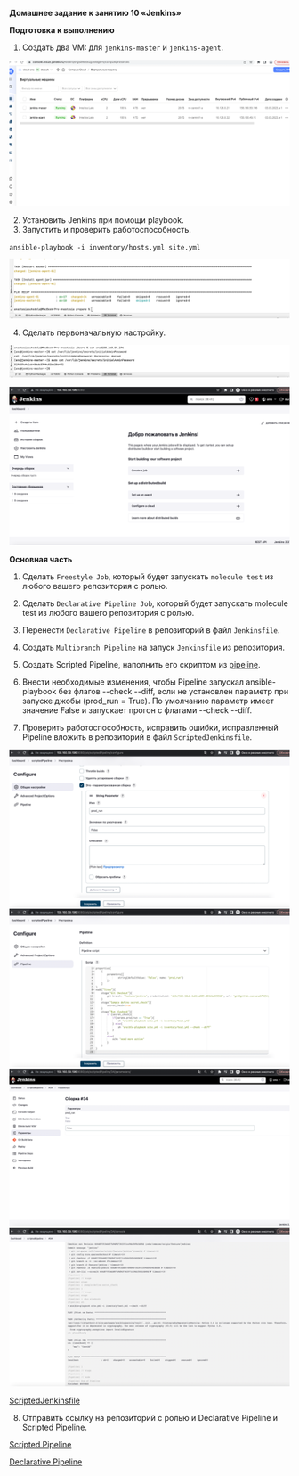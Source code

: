 **Домашнее задание к занятию 10 «Jenkins»**

**Подготовка к выполнению**

1. Создать два VM: для `jenkins-master` и `jenkins-agent`.

![img.png](../../images/img237.png)

2. Установить Jenkins при помощи playbook.
3. Запустить и проверить работоспособность.

`ansible-playbook -i inventory/hosts.yml site.yml`

![img.png](../../images/img238.png)

4. Сделать первоначальную настройку.

![img.png](../../images/img239.png)

![img.png](../../images/img240.png)

**Основная часть**

1. Сделать `Freestyle Job`, который будет запускать `molecule test` из любого вашего репозитория с ролью.
2. Сделать `Declarative Pipeline Job`, который будет запускать molecule test из любого вашего репозитория с ролью. 
3. Перенести `Declarative Pipeline` в репозиторий в файл `Jenkinsfile`. 
4. Создать `Multibranch Pipeline` на запуск `Jenkinsfile` из репозитория. 

5. Создать Scripted Pipeline, наполнить его скриптом из [pipeline](https://github.com/netology-code/mnt-homeworks/blob/MNT-video/09-ci-04-jenkins/pipeline/Jenkinsfile). 

6. Внести необходимые изменения, чтобы Pipeline запускал ansible-playbook без флагов --check --diff, если не установлен параметр при запуске джобы (prod_run = True). 
По умолчанию параметр имеет значение False и запускает прогон с флагами --check --diff.
7. Проверить работоспособность, исправить ошибки, исправленный Pipeline вложить в репозиторий в файл `ScriptedJenkinsfile`.

![img.png](../../images/img242.png)
![img.png](../../images/img241.png)
![img_1.png](../../images/img243.png)
![img.png](../../images/img244.png)

[ScriptedJenkinsfile](../../ScriptedJenkinsfile)

8. Отправить ссылку на репозиторий с ролью и Declarative Pipeline и Scripted Pipeline.

[Scripted Pipeline](https://github.com/ana17519/practise-ansible/tree/feature/jenkins)

[Declarative Pipeline](https://github.com/ana17519/practise-playbook/blob/feature/jenkins/Jenkinsfile)